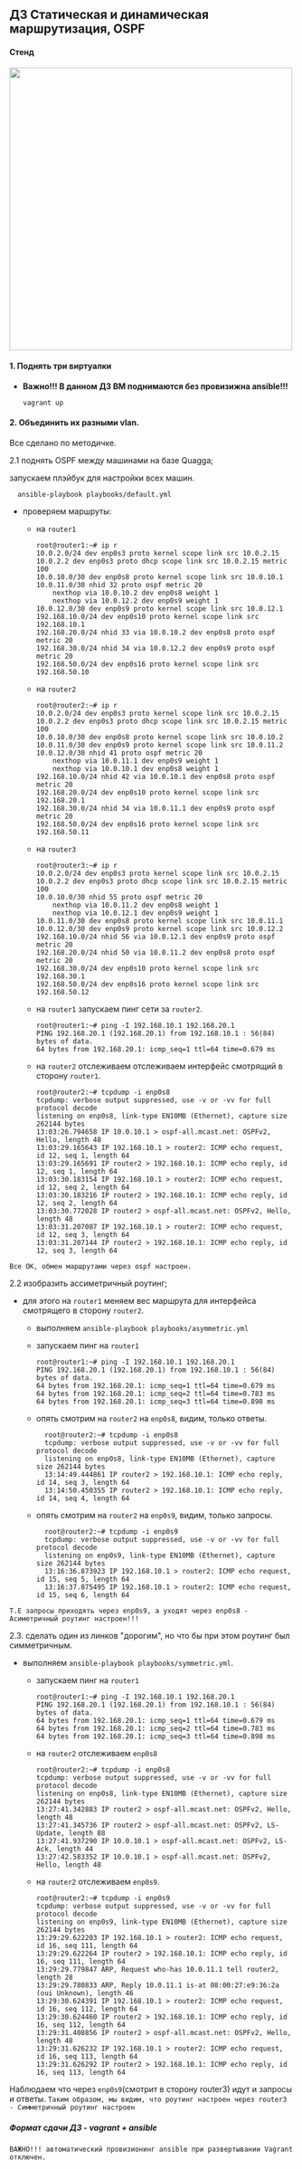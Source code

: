 ## ДЗ Статическая и динамическая маршрутизация, OSPF

#### Стенд 

<img src="files/network_plan.png" width="500" >

#### 1. Поднять три виртуалки

- **Важно!!! В данном ДЗ ВМ поднимаются без провизижна ansible!!!**

      vagrant up

#### 2. Объединить их разными vlan. 
Все сделано по методичке.

2.1 поднять OSPF между машинами на базе Quagga;

запускаем плэйбук для настройки всех машин.

      ansible-playbook playbooks/default.yml 

- проверяем маршруты:
    - на `router1`

          root@router1:~# ip r
          10.0.2.0/24 dev enp0s3 proto kernel scope link src 10.0.2.15 
          10.0.2.2 dev enp0s3 proto dhcp scope link src 10.0.2.15 metric 100 
          10.0.10.0/30 dev enp0s8 proto kernel scope link src 10.0.10.1 
          10.0.11.0/30 nhid 32 proto ospf metric 20 
	          nexthop via 10.0.10.2 dev enp0s8 weight 1 
	          nexthop via 10.0.12.2 dev enp0s9 weight 1 
          10.0.12.0/30 dev enp0s9 proto kernel scope link src 10.0.12.1 
          192.168.10.0/24 dev enp0s10 proto kernel scope link src 192.168.10.1 
          192.168.20.0/24 nhid 33 via 10.0.10.2 dev enp0s8 proto ospf metric 20 
          192.168.30.0/24 nhid 34 via 10.0.12.2 dev enp0s9 proto ospf metric 20 
          192.168.50.0/24 dev enp0s16 proto kernel scope link src 192.168.50.10 
    - на `router2`

          root@router2:~# ip r
          10.0.2.0/24 dev enp0s3 proto kernel scope link src 10.0.2.15 
          10.0.2.2 dev enp0s3 proto dhcp scope link src 10.0.2.15 metric 100 
          10.0.10.0/30 dev enp0s8 proto kernel scope link src 10.0.10.2 
          10.0.11.0/30 dev enp0s9 proto kernel scope link src 10.0.11.2 
          10.0.12.0/30 nhid 41 proto ospf metric 20 
	          nexthop via 10.0.11.1 dev enp0s9 weight 1 
	          nexthop via 10.0.10.1 dev enp0s8 weight 1 
          192.168.10.0/24 nhid 42 via 10.0.10.1 dev enp0s8 proto ospf metric 20 
          192.168.20.0/24 dev enp0s10 proto kernel scope link src 192.168.20.1 
          192.168.30.0/24 nhid 34 via 10.0.11.1 dev enp0s9 proto ospf metric 20 
          192.168.50.0/24 dev enp0s16 proto kernel scope link src 192.168.50.11 
    - на `router3`

          root@router3:~# ip r
          10.0.2.0/24 dev enp0s3 proto kernel scope link src 10.0.2.15 
          10.0.2.2 dev enp0s3 proto dhcp scope link src 10.0.2.15 metric 100 
          10.0.10.0/30 nhid 55 proto ospf metric 20 
	          nexthop via 10.0.11.2 dev enp0s8 weight 1 
	          nexthop via 10.0.12.1 dev enp0s9 weight 1 
          10.0.11.0/30 dev enp0s8 proto kernel scope link src 10.0.11.1 
          10.0.12.0/30 dev enp0s9 proto kernel scope link src 10.0.12.2 
          192.168.10.0/24 nhid 56 via 10.0.12.1 dev enp0s9 proto ospf metric 20 
          192.168.20.0/24 nhid 50 via 10.0.11.2 dev enp0s8 proto ospf metric 20 
          192.168.30.0/24 dev enp0s10 proto kernel scope link src 192.168.30.1 
          192.168.50.0/24 dev enp0s16 proto kernel scope link src 192.168.50.12 

    - на `router1` запускаем пинг сети за `router2`.

          root@router1:~# ping -I 192.168.10.1 192.168.20.1
          PING 192.168.20.1 (192.168.20.1) from 192.168.10.1 : 56(84) bytes of data.
          64 bytes from 192.168.20.1: icmp_seq=1 ttl=64 time=0.679 ms


    - на `router2` отслеживаем отслеживаем интерфейс смотрящий в сторону `router1`.

          root@router2:~# tcpdump -i enp0s8
          tcpdump: verbose output suppressed, use -v or -vv for full protocol decode
          listening on enp0s8, link-type EN10MB (Ethernet), capture size 262144 bytes
          13:03:26.794658 IP 10.0.10.1 > ospf-all.mcast.net: OSPFv2, Hello, length 48
          13:03:29.165643 IP 192.168.10.1 > router2: ICMP echo request, id 12, seq 1, length 64
          13:03:29.165691 IP router2 > 192.168.10.1: ICMP echo reply, id 12, seq 1, length 64
          13:03:30.183154 IP 192.168.10.1 > router2: ICMP echo request, id 12, seq 2, length 64
          13:03:30.183216 IP router2 > 192.168.10.1: ICMP echo reply, id 12, seq 2, length 64
          13:03:30.772028 IP router2 > ospf-all.mcast.net: OSPFv2, Hello, length 48
          13:03:31.207087 IP 192.168.10.1 > router2: ICMP echo request, id 12, seq 3, length 64
          13:03:31.207144 IP router2 > 192.168.10.1: ICMP echo reply, id 12, seq 3, length 64
`Все OK, обмен маршрутами через ospf настроен.`

2.2 изобразить ассиметричный роутинг;

- для этого на `router1` меняем вес маршрута для интерфейса смотрящего в сторону `router2`.
    - выполняем `ansible-playbook playbooks/asymmetric.yml`
    - запускаем пинг на `router1`

          root@router1:~# ping -I 192.168.10.1 192.168.20.1
          PING 192.168.20.1 (192.168.20.1) from 192.168.10.1 : 56(84) bytes of data.
          64 bytes from 192.168.20.1: icmp_seq=1 ttl=64 time=0.679 ms
          64 bytes from 192.168.20.1: icmp_seq=2 ttl=64 time=0.783 ms
          64 bytes from 192.168.20.1: icmp_seq=3 ttl=64 time=0.898 ms

  - опять смотрим на `router2` на `enp0s8`, видим, только ответы.

          root@router2:~# tcpdump -i enp0s8
          tcpdump: verbose output suppressed, use -v or -vv for full protocol decode
          listening on enp0s8, link-type EN10MB (Ethernet), capture size 262144 bytes
          13:14:49.444861 IP router2 > 192.168.10.1: ICMP echo reply, id 14, seq 3, length 64
          13:14:50.450355 IP router2 > 192.168.10.1: ICMP echo reply, id 14, seq 4, length 64

  - опять смотрим на `router2` на `enp0s9`, видим, только запросы.

          root@router2:~# tcpdump -i enp0s9
          tcpdump: verbose output suppressed, use -v or -vv for full protocol decode
          listening on enp0s9, link-type EN10MB (Ethernet), capture size 262144 bytes
          13:16:36.873923 IP 192.168.10.1 > router2: ICMP echo request, id 15, seq 5, length 64
          13:16:37.875495 IP 192.168.10.1 > router2: ICMP echo request, id 15, seq 6, length 64
`Т.Е запросы приходять через enp0s9, а уходят через enp0s8 - Асиметричный роутинг настроен!!!`

2.3. сделать один из линков "дорогим", но что бы при этом роутинг был симметричным.
- выполняем `ansible-playbook playbooks/symmetric.yml`.
    - запускаем пинг на `router1`

          root@router1:~# ping -I 192.168.10.1 192.168.20.1
          PING 192.168.20.1 (192.168.20.1) from 192.168.10.1 : 56(84) bytes of data.
          64 bytes from 192.168.20.1: icmp_seq=1 ttl=64 time=0.679 ms
          64 bytes from 192.168.20.1: icmp_seq=2 ttl=64 time=0.783 ms
          64 bytes from 192.168.20.1: icmp_seq=3 ttl=64 time=0.898 ms

    - на `router2` отслеживаем `enp0s8`

          root@router2:~# tcpdump -i enp0s8
          tcpdump: verbose output suppressed, use -v or -vv for full protocol decode
          listening on enp0s8, link-type EN10MB (Ethernet), capture size 262144 bytes
          13:27:41.342883 IP router2 > ospf-all.mcast.net: OSPFv2, Hello, length 48
          13:27:41.345736 IP router2 > ospf-all.mcast.net: OSPFv2, LS-Update, length 88
          13:27:41.937290 IP 10.0.10.1 > ospf-all.mcast.net: OSPFv2, LS-Ack, length 44
          13:27:42.583352 IP 10.0.10.1 > ospf-all.mcast.net: OSPFv2, Hello, length 48

    - на `router2` отслеживаем `enp0s9`.

          root@router2:~# tcpdump -i enp0s9
          tcpdump: verbose output suppressed, use -v or -vv for full protocol decode
          listening on enp0s9, link-type EN10MB (Ethernet), capture size 262144 bytes
          13:29:29.622203 IP 192.168.10.1 > router2: ICMP echo request, id 16, seq 111, length 64
          13:29:29.622264 IP router2 > 192.168.10.1: ICMP echo reply, id 16, seq 111, length 64
          13:29:29.779847 ARP, Request who-has 10.0.11.1 tell router2, length 28
          13:29:29.780833 ARP, Reply 10.0.11.1 is-at 08:00:27:e9:36:2a (oui Unknown), length 46
          13:29:30.624391 IP 192.168.10.1 > router2: ICMP echo request, id 16, seq 112, length 64
          13:29:30.624460 IP router2 > 192.168.10.1: ICMP echo reply, id 16, seq 112, length 64
          13:29:31.408856 IP router2 > ospf-all.mcast.net: OSPFv2, Hello, length 48
          13:29:31.626232 IP 192.168.10.1 > router2: ICMP echo request, id 16, seq 113, length 64
          13:29:31.626292 IP router2 > 192.168.10.1: ICMP echo reply, id 16, seq 113, length 64
Наблюдаем что через `enp0s9`(смотрит в сторону router3) идут и запросы и ответы.
`Таким образом, мы видим, что роутинг настроен через router3 - Симметричный роутинг настроен`

##### Формат сдачи ДЗ - vagrant + ansible
`ВАЖНО!!! автоматический провизионинг ansible при развертывании Vagrant отключен.`
